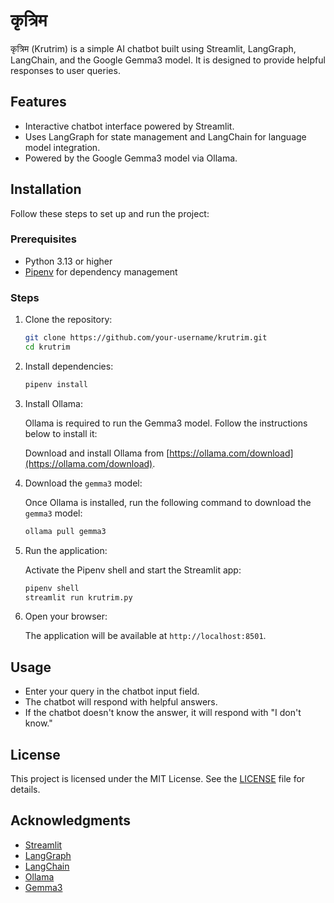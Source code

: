 # कृत्रिम

कृत्रिम (Krutrim) is a simple AI chatbot built using Streamlit, LangGraph, LangChain, and the Google Gemma3 model. It is designed to provide helpful responses to user queries.

## Features

- Interactive chatbot interface powered by Streamlit.
- Uses LangGraph for state management and LangChain for language model integration.
- Powered by the Google Gemma3 model via Ollama.

## Installation

Follow these steps to set up and run the project:

### Prerequisites

- Python 3.13 or higher
- [Pipenv](https://pipenv.pypa.io/en/latest/) for dependency management

### Steps

1. Clone the repository:

   ```sh
   git clone https://github.com/your-username/krutrim.git
   cd krutrim
   ```

2. Install dependencies:

   ```sh
   pipenv install
   ```

3. Install Ollama:

   Ollama is required to run the Gemma3 model. Follow the instructions below to install it:

   Download and install Ollama from [https://ollama.com/download](https://ollama.com/download).

4. Download the `gemma3` model:

   Once Ollama is installed, run the following command to download the `gemma3` model:

   ```sh
   ollama pull gemma3
   ```

5. Run the application:

   Activate the Pipenv shell and start the Streamlit app:

   ```sh
   pipenv shell
   streamlit run krutrim.py
   ```

6. Open your browser:

   The application will be available at `http://localhost:8501`.

## Usage

- Enter your query in the chatbot input field.
- The chatbot will respond with helpful answers.
- If the chatbot doesn't know the answer, it will respond with "I don't know."

## License

This project is licensed under the MIT License. See the [LICENSE](LICENSE) file for details.

## Acknowledgments

- [Streamlit](https://streamlit.io/)
- [LangGraph](https://github.com/langgraph/langgraph)
- [LangChain](https://langchain.com/)
- [Ollama](https://ollama.com/)
- [Gemma3](https://ollama.com/library/gemma3)
